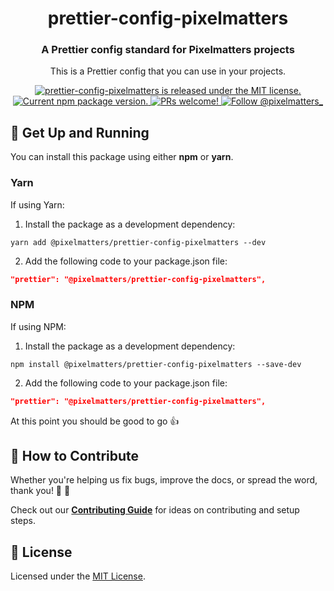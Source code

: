 <h1 align="center">
  prettier-config-pixelmatters
</h1>

<h3 align="center">
  A Prettier config standard for Pixelmatters projects
</h3>

<p align="center">
This is a Prettier config that you can use in your projects.
</p>

<p align="center">
  <a href="https://github.com/Pixelmatters/prettier-config-pixelmatters/blob/master/LICENSE">
    <img src="https://img.shields.io/badge/license-MIT-blue.svg" alt="prettier-config-pixelmatters is released under the MIT license." />
  </a>
  <a href="https://www.npmjs.com/package/@pixelmatters/prettier-config-pixelmatters">
    <img src="https://img.shields.io/npm/v/@pixelmatters/prettier-config-pixelmatters.svg" alt="Current npm package version." />
  </a>
  <a href="https://github.com/Pixelmatters/prettier-config-pixelmatters/blob/master/CONTRIBUTING.md">
    <img src="https://img.shields.io/badge/PRs-welcome-brightgreen.svg" alt="PRs welcome!" />
  </a>
  <a href="https://twitter.com/intent/follow?screen_name=pixelmatters_">
    <img src="https://img.shields.io/twitter/follow/pixelmatters_.svg?label=Follow%20@pixelmatters_" alt="Follow @pixelmatters_" />
  </a>
</p>

## 🚀 Get Up and Running

You can install this package using either **npm** or **yarn**.

### **Yarn**

If using Yarn:

1. Install the package as a development dependency:

```shell
yarn add @pixelmatters/prettier-config-pixelmatters --dev
```

2. Add the following code to your package.json file:

```json
"prettier": "@pixelmatters/prettier-config-pixelmatters",
```

### **NPM**

If using NPM:

1. Install the package as a development dependency:

```shell
npm install @pixelmatters/prettier-config-pixelmatters --save-dev
```

2. Add the following code to your package.json file:

```json
"prettier": "@pixelmatters/prettier-config-pixelmatters",
```

At this point you should be good to go 👍

## 🤝 How to Contribute

Whether you're helping us fix bugs, improve the docs, or spread the word, thank you! 💪 🧡

Check out our [**Contributing Guide**](https://github.com/Pixelmatters/prettier-config-pixelmatters/blob/master/CONTRIBUTING.md) for ideas on contributing and setup steps.

## :memo: License

Licensed under the [MIT License](./LICENSE).
